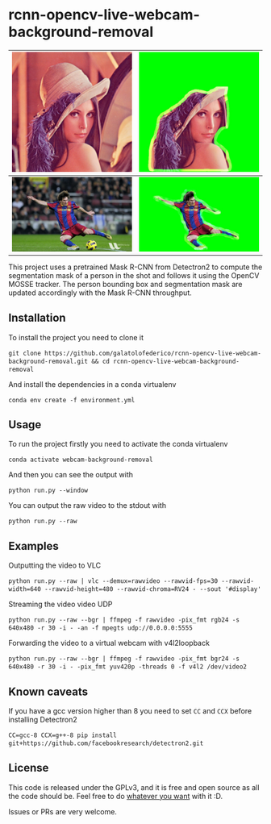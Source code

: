 # rcnn-opencv-live-webcam-background-removal


![](README.md.d/lena.jpg)  |  ![](README.md.d/lena_bgrm.jpg) 
:-------------------------:|:-------------------------:
![](README.md.d/messi5.jpg)  |  ![](README.md.d/messi5_bgrm.jpg)



This project uses a pretrained Mask R-CNN from Detectron2 to compute the segmentation mask of a person in the shot and follows it using the OpenCV MOSSE tracker. The person bounding box and segmentation mask are updated accordingly with the Mask R-CNN throughput.


## Installation

To install the project you need to clone it

```
git clone https://github.com/galatolofederico/rcnn-opencv-live-webcam-background-removal.git && cd rcnn-opencv-live-webcam-background-removal
```

And install the dependencies in a conda virtualenv

```
conda env create -f environment.yml
```

## Usage

To run the project firstly you need to activate the conda virtualenv

```
conda activate webcam-background-removal
```

And then you can see the output with

```
python run.py --window
```

You can output the raw video to the stdout with

```
python run.py --raw
```


## Examples

Outputting the video to VLC

```
python run.py --raw | vlc --demux=rawvideo --rawvid-fps=30 --rawvid-width=640 --rawvid-height=480 --rawvid-chroma=RV24 - --sout '#display'
```

Streaming the video video UDP

```
python run.py --raw --bgr | ffmpeg -f rawvideo -pix_fmt rgb24 -s 640x480 -r 30 -i - -an -f mpegts udp://0.0.0.0:5555
```

Forwarding the video to a virtual webcam with v4l2loopback

```
python run.py --raw --bgr | ffmpeg -f rawvideo -pix_fmt bgr24 -s 640x480 -r 30 -i - -pix_fmt yuv420p -threads 0 -f v4l2 /dev/video2
```

## Known caveats 

If you have a gcc version higher than 8 you need to set `CC` and `CCX` before installing Detectron2

```
CC=gcc-8 CCX=g++-8 pip install git+https://github.com/facebookresearch/detectron2.git
```

## License

This code is released under the GPLv3, and it is free and open source as all the code should be. Feel free to do [whatever you want](https://choosealicense.com/licenses/gpl-3.0/) with it :D.

Issues or PRs are very welcome.